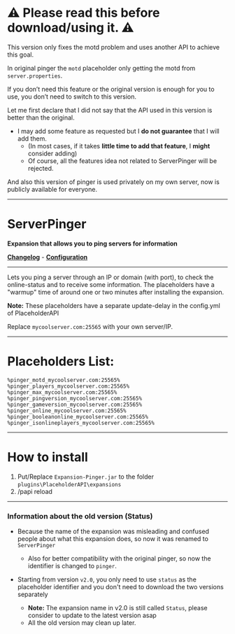 
# ⚠ Please read this before download/using it. ⚠ 
This version only fixes the motd problem and uses another API to achieve this goal.

In original pinger the `motd` placeholder only getting the motd from `server.properties`.

If you don’t need this feature or the original version is enough for you to use, you don’t need to switch to this version.

Let me first declare that I did not say that the API used in this version is better than the original.
* I may add some feature as requested but I **do not guarantee** that I will add them. 
  * (In most cases, if it takes **little time to add that feature**, I **might** consider adding)
  * Of course, all the features idea not related to ServerPinger will be rejected.

And also this version of pinger is used privately on my own server, now is publicly available for everyone.

---

# ServerPinger
**Expansion that allows you to ping servers for information**

**[Changelog](/wiki/Changelog)** - **[Configuration](/wiki/Configuration)** 

---

Lets you ping a server through an IP or domain (with port), to check the online-status and to receive some information.
The placeholders have a "warmup" time of around one or two minutes after installing the expansion.

**Note:** These placeholders have a separate update-delay in the config.yml of PlaceholderAPI

Replace `mycoolserver.com:25565` with your own server/IP.

---

# Placeholders List:
```
%pinger_motd_mycoolserver.com:25565%
%pinger_players_mycoolserver.com:25565%
%pinger_max_mycoolserver.com:25565%
%pinger_pingversion_mycoolserver.com:25565%
%pinger_gameversion_mycoolserver.com:25565%
%pinger_online_mycoolserver.com:25565%
%pinger_booleanonline_mycoolserver.com:25565%
%pinger_isonlineplayers_mycoolserver.com:25565%
```

---

# How to install
1. Put/Replace `Expansion-Pinger.jar` to the folder `plugins\PlaceholderAPI\expansions`
2. /papi reload

---

### Information about the old version (Status)
* Because the name of the expansion was misleading and confused people about what this expansion does, so now it was renamed to `ServerPinger`
  * Also for better compatibility with the original pinger, so now the identifier is changed to `pinger`.

* Starting from version `v2.0`, you only need to use `status` as the placeholder identifier and you don't need to download the two versions separately 
  * **Note:** The expansion name in v2.0 is still called `Status`, please consider to update to the latest version asap
  * All the old version may clean up later.
